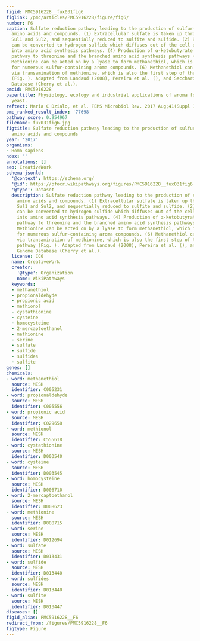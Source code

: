 ```yaml
---
figid: PMC5916228__fux031fig6
figlink: /pmc/articles/PMC5916228/figure/fig6/
number: F6
caption: Sulfate reduction pathway leading to the production of sulfur-containing
  amino acids and compounds. (1) Extracellular sulfate is taken up through two transporters,
  Sul1 and Sul2, and sequentially reduced to sulfite and sulfide. (2) Excess sulfide
  can be converted to hydrogen sulfide which diffuses out of the cell or (3) assimilated
  into amino acid synthesis pathways. (4) Production of α-ketobutyrate links this
  pathway to threonine and the branched amino acid synthesis pathways (Fig. ). (5)
  Methionine can be acted on by a lyase to form methanethiol, which is a major precursor
  for numerous sulfur-containing aroma compounds. (6) Methanethiol can also be produced
  via transamination of methionine, which is also the first step of the Ehrlich pathway
  (Fig. ). Adapted from Landaud (2008), Pereira et al. (), and Saccharomyces Genome
  Database (Cherry et al.).
pmcid: PMC5916228
papertitle: Physiology, ecology and industrial applications of aroma formation in
  yeast.
reftext: Maria C Dzialo, et al. FEMS Microbiol Rev. 2017 Aug;41(Suppl 1):S95-S128.
pmc_ranked_result_index: '77698'
pathway_score: 0.954967
filename: fux031fig6.jpg
figtitle: Sulfate reduction pathway leading to the production of sulfur-containing
  amino acids and compounds
year: '2017'
organisms:
- Homo sapiens
ndex: ''
annotations: []
seo: CreativeWork
schema-jsonld:
  '@context': https://schema.org/
  '@id': https://pfocr.wikipathways.org/figures/PMC5916228__fux031fig6.html
  '@type': Dataset
  description: Sulfate reduction pathway leading to the production of sulfur-containing
    amino acids and compounds. (1) Extracellular sulfate is taken up through two transporters,
    Sul1 and Sul2, and sequentially reduced to sulfite and sulfide. (2) Excess sulfide
    can be converted to hydrogen sulfide which diffuses out of the cell or (3) assimilated
    into amino acid synthesis pathways. (4) Production of α-ketobutyrate links this
    pathway to threonine and the branched amino acid synthesis pathways (Fig. ). (5)
    Methionine can be acted on by a lyase to form methanethiol, which is a major precursor
    for numerous sulfur-containing aroma compounds. (6) Methanethiol can also be produced
    via transamination of methionine, which is also the first step of the Ehrlich
    pathway (Fig. ). Adapted from Landaud (2008), Pereira et al. (), and Saccharomyces
    Genome Database (Cherry et al.).
  license: CC0
  name: CreativeWork
  creator:
    '@type': Organization
    name: WikiPathways
  keywords:
  - methanethiol
  - propionaldehyde
  - propionic acid
  - methionol
  - cystathionine
  - cysteine
  - homocysteine
  - 2-mercaptoethanol
  - methionine
  - serine
  - sulfate
  - sulfide
  - sulfides
  - sulfite
genes: []
chemicals:
- word: methanethiol
  source: MESH
  identifier: C005231
- word: propionaldehyde
  source: MESH
  identifier: C005556
- word: propionic acid
  source: MESH
  identifier: C029658
- word: methionol
  source: MESH
  identifier: C555618
- word: cystathionine
  source: MESH
  identifier: D003540
- word: cysteine
  source: MESH
  identifier: D003545
- word: homocysteine
  source: MESH
  identifier: D006710
- word: 2-mercaptoethanol
  source: MESH
  identifier: D008623
- word: methionine
  source: MESH
  identifier: D008715
- word: serine
  source: MESH
  identifier: D012694
- word: sulfate
  source: MESH
  identifier: D013431
- word: sulfide
  source: MESH
  identifier: D013440
- word: sulfides
  source: MESH
  identifier: D013440
- word: sulfite
  source: MESH
  identifier: D013447
diseases: []
figid_alias: PMC5916228__F6
redirect_from: /figures/PMC5916228__F6
figtype: Figure
---
```

